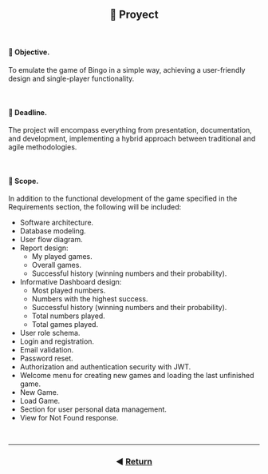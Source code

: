 <h2 align=center>📖 Proyect</h2>

<br>

#### 🎯 Objective.
To emulate the game of Bingo in a simple way, achieving a user-friendly design and single-player functionality.

<br>

#### 🏁 Deadline.
The project will encompass everything from presentation, documentation, and development, implementing a hybrid approach between traditional and agile methodologies.

<br>

#### 📜 Scope.
In addition to the functional development of the game specified in the Requirements section, the following will be included:

- Software architecture.
- Database modeling.
- User flow diagram.
- Report design:
	- My played games.
	- Overall games.
	- Successful history (winning numbers and their probability).
- Informative Dashboard design:
	- Most played numbers.
	- Numbers with the highest success.
	- Successful history (winning numbers and their probability).
	- Total numbers played.
	- Total games played.
- User role schema.
- Login and registration.
- Email validation.
- Password reset.
- Authorization and authentication security with JWT.
- Welcome menu for creating new games and loading the last unfinished game.
- New Game.
- Load Game.
- Section for user personal data management.
- View for Not Found response.

<br>

<footer align="center">
<hr>

### ◀️ [Return](../README.md)

</footer>
